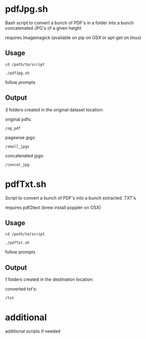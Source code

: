 # pdfJpg.sh
Bash script to convert a bunch of PDF's in a folder into a bunch concatenated JPG's of a given height

requires Imagemagick (available on pip on OSX or apt-get on linux)

## Usage
```
cd /path/to/script

./pdfJpg.sh
```
follow prompts

## Output

3 folders created in the original dataset location:

original pdfs:
```
/og_pdf
```
pagewise jpgs:
```
/small_jpgs
```
concatenated jpgs:
```
/concat_jpg
```
# pdfTxt.sh
Script to convert a bunch of PDF's into a bunch extracted .TXT's

requires pdf2text (brew install poppler on OSX)

## Usage
```
cd /path/to/script

./pdfTxt.sh
```
follow prompts

## Output

1 folders created in the destination location:

converted txt's:
```
/txt			
```
# additional

additional scripts if needed

